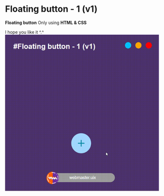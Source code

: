 # Floating button - 1 (v1)
**Floating button** Only using **HTML & CSS**

I hope you like it ^.^
![alt text](https://github.com/whq611/UIX_design/blob/main/16%20-%20floating%20button%20-%201%20(v1)/preview.gif "Floating button")

